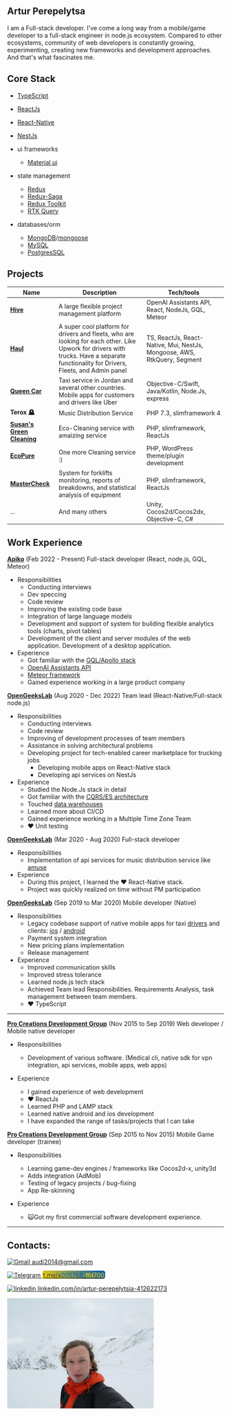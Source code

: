 ## Artur Perepelytsa

I am a Full-stack developer.
I've come a long way from a mobile/game developer to a full-stack engineer in node.js ecosystem.
Compared to other ecosystems, community of web developers is constantly growing, experimenting,
creating new frameworks and development approaches. And that's what fascinates me.

## Core Stack

- [TypeScript](https://www.typescriptlang.org/)
- [ReactJs](https://reactjs.org/)
- [React-Native](https://reactnative.dev/)
- [NestJs](https://nestjs.com/)

- ui frameworks
    - [Material ui](https://mui.com/)
- state management
    - [Redux](https://redux.js.org/)
    - [Redux-Saga](https://redux-saga.js.org/)
    - [Redux Toolkit](https://redux-toolkit.js.org/)
    - [RTK Query](https://redux-toolkit.js.org/rtk-query/overview)
- databases/orm
    - [MongoDB](https://www.mongodb.com/)/[mongoose](https://mongoosejs.com/)
    - [MySQL](https://www.mysql.com/)
    - [PostgresSQL](https://www.postgresql.org/)

## Projects

| Name                                                                       | Description                                                                                                                                                                           | Tech/tools                                                               |
|----------------------------------------------------------------------------|---------------------------------------------------------------------------------------------------------------------------------------------------------------------------------------|--------------------------------------------------------------------------|
| **[Hive](https://hive.com/)** | A large flexible project management platform | OpenAI Assistants API, React, NodeJs, GQL, Meteor
| **[Haul](https://www.haulcompliance.com/)** | A super cool platform for drivers and fleets, who are looking for each other. Like Upwork for drivers with trucks. Have a separate functionality for Drivers, Fleets, and Admin panel | TS, ReactJs, React-Native, Mui, NestJs, Mongoose, AWS, RtkQuery, Segment |
| **[Queen Car](https://app.queencar.ca/)**                                  | Taxi service in Jordan and several other countries. Mobile apps for customers and drivers like Uber                                                                                   | Objective-C/Swift, Java/Kotlin, Node.Js, express                         |
| **Terox 🪦**                                                               | Music Distribution Service                                                                                                                                                            | PHP 7.3, slimframework 4                                                 |
| **[Susan's Green Cleaning](https://susansgreencleaning.com/)**             | Eco-Cleaning service with amaizing service                                                                                                                                            | PHP, slimframework, ReactJs                                              |
| **[EcoPure](https://www.vepoclean.com/hoboken-cleaning-service/)**         | One more Cleaning service :)                                                                                                                                                          | PHP, WordPress theme/plugin development                                  |
| **[MasterCheck](https://mastercheckapp.com/)**                             | System for forklifts monitoring, reports of breakdowns, and statistical analysis of equipment                                                                                         | PHP, slimframework, ReactJs                                              |
| ...                                                                        | And many others                                                                                                                                                                       | Unity, Cocos2d/Cocos2dx, Objective-C, C#                                 |

## Work Experience

**[Apiko](https://apiko.com/)** (Feb 2022 - Present) Full-stack developer (React, node.js, GQL, Meteor)

- Responsibilities
    - Conducting interviews
    - Dev speccing
    - Code review
    - Improving the existing code base
    - Integration of large language models
    - Development and support of system for building flexible analytics tools (charts, pivot tables)
    - Development of the client and server modules of the web application. Development of a desktop application.
- Experience
    - Got familiar with the [GQL/Apollo stack](https://www.apollographql.com/)
    - [OpenAI Assistants API](https://platform.openai.com/docs/assistants/overview)
    - [Meteor framework](https://www.meteor.com/)
    - Gained experience working in a large product company

**[OpenGeeksLab](https://opengeekslab.com/)** (Aug 2020 - Dec 2022) Team lead (React-Native/Full-stack node.js)

- Responsibilities
    - Conducting interviews
    - Code review
    - Improving of development processes of team members
    - Assistance in solving architectural problems
    - Developing project for tech-enabled career marketplace for trucking jobs
        - Developing mobile apps on React-Native stack
        - Developing api services on NestJs
- Experience
    - Studied the Node.Js stack in detail
    - Got familiar with the [CQRS/ES architecture](https://mrwersa.medium.com/cqrs-pattern-with-kafka-streams-part-1-112f381e9b98)
    - Touched [data warehouses](https://medium.com/datatobiz/a-complete-guide-to-data-warehousing-what-is-data-warehousing-its-architecture-characteristics-863220d605d6)
    - Learned more about CI/CD
    - Gained experience working in a Multiple Time Zone Team
    - ❤️ Unit testing

**[OpenGeeksLab](https://opengeekslab.com/)** (Mar 2020 - Aug 2020)  Full-stack developer

- Responsibilities
    - Implementation of api services for music distribution service like [amuse](https://www.amuse.io/en/)
- Experience
    - During this project, I learned the ❤️ React-Native stack.
    - Project was quickly realized on time without PM participation

**[OpenGeeksLab](https://opengeekslab.com/)** (Sep 2019 to Mar 2020) Mobile developer (Native)

- Responsibilities
    - Legacy codebase support of native mobile apps for taxi [drivers](https://play.google.com/store/apps/details?id=com.queencar2.driver) and clients: [ios](https://apps.apple.com/il/app/queen-car/id1410192184) / [android](https://play.google.com/store/apps/details?id=com.queencar.users)
    - Payment system integration
    - New pricing plans implementation
    - Release management
- Experience
    - Improved communication skills
    - Improved stress tolerance
    - Learned node.js tech stack
    - Achieved Team lead Responsibilities. Requirements Analysis, task management between team members.
    - ❤️ TypeScript

---

**[Pro Creations Development Group](https://www.upwork.com/o/companies/~019e7bd3dd46121773/)** (Nov 2015 to Sep 2019) Web developer / Mobile native developer

- Responsibilities
    - Development of various software. (Medical cli, native sdk for vpn integration, api services, mobile apps, web
      apps)

- Experience
    - I gained experience of web development
    - ❤️ ReactJs
    - Learned PHP and LAMP stack
    - Learned native android and ios development
    - I have expanded the range of tasks/projects that I can take

**[Pro Creations Development Group](https://www.upwork.com/o/companies/~019e7bd3dd46121773/)** (Sep 2015 to Nov 2015) Mobile Game developer (trainee)

- Responsibilities
    - Learning game-dev engines / frameworks like Cocos2d-x, unity3d
    - Adds integration (AdMob)
    - Testing of legacy projects / bug-fixing
    - App Re-skinning

- Experience
    - 🙀Got my first commercial software development experience.

---

## Contacts:

[![Gmail](https://img.shields.io/badge/Gmail-D14836?style=for-the-badge&logo=gmail&logoColor=white) audi2014@gmail.com](mailto:audi2014@gmail.com)

[![Telegram](https://img.shields.io/badge/Telegram-2CA5E0?style=for-the-badge&logo=telegram&logoColor=white) 
<span style="border-radius: 5px; padding: 2px 2px 0 2px; background: linear-gradient(30deg, #ffd700, #0057b8); color:#333333">
  t.me/x<span style="color:#0057b8">0057b8</span>_<span style="color:#ffd700">ffd700</span>
</span>
](https://t.me/x0057b8_ffd700)

[![linkedin](https://img.shields.io/badge/LinkedIn-0077B5?style=for-the-badge&logo=linkedin&logoColor=whit) linkedin.com/in/artur-perepelytsia-412622173](https://www.linkedin.com/in/artur-perepelytsia-412622173/)

<img src="./photo.jpg" height="256px" alt="photo">
